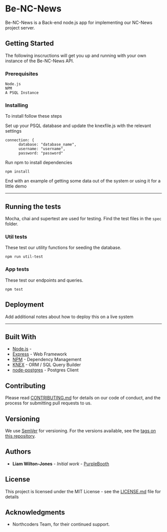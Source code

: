 # Be-NC-News

Be-NC-News is a Back-end node.js app for implementing our NC-News project server. 

## Getting Started

The following inscructions will get you up and running with your own instance of the Be-NC-News API.

### Prerequisites


```
Node.js
NPM
A PSQL Instance 
```

### Installing

To install follow these steps

Set up your PSQL database and update the knexfile.js with the relevant settings

```
connection: {
      database: "database_name",
      username: "username",
      password: "password"
```

Run npm to install dependencies 

```
npm install
```

End with an example of getting some data out of the system or using it for a little demo

------------
## Running the tests

Mocha, chai and supertest are used for testing. Find the test files in the `spec` folder. 

### Util tests

These test our utility functions for seeding the database.

```
npm run util-test
```

### App tests

These test our endpoints and queries.

```
npm test
```

## Deployment

Add additional notes about how to deploy this on a live system


------------

## Built With

* [Node.js](http://nodejs.com) - 
* [Express](http://www.dropwizard.io/1.0.2/docs/) - Web Framework
* [NPM](https://www.npmjs.com) - Dependency Management
* [KNEX](http://knexjs.org) - ORM / SQL Query Builder 
* [node-postgres](https://node-postgres.com/) - Postgres Client

## Contributing

Please read [CONTRIBUTING.md](https://gist.github.com/PurpleBooth/b24679402957c63ec426) for details on our code of conduct, and the process for submitting pull requests to us.

## Versioning

We use [SemVer](http://semver.org/) for versioning. For the versions available, see the [tags on this repository](https://github.com/your/project/tags). 

## Authors

* **Liam Wilton-Jones** - *Initial work* - [PurpleBooth](https://github.com/Oddiesea)

## License

This project is licensed under the MIT License - see the [LICENSE.md](LICENSE.md) file for details

## Acknowledgments

* Northcoders Team, for their continued support.